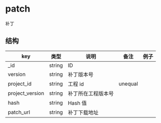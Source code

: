 # patch

补丁

## 结构

| key | 类型 | 说明 | 备注 | 例子 |
| --- | --- | --- | --- | --- |
| _id | string | ID |  |  |
| version | string | 补丁版本号 |  |  |
| project_id | string | 工程 id | unequal |  |
| project_version | string | 补丁所在工程版本号 |  |  |
| hash | string | Hash 值 |  |  |
| patch_url | string | 补丁下载地址 |  |  |
